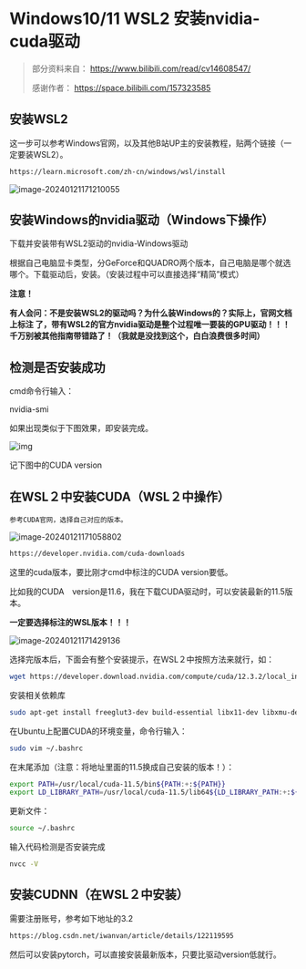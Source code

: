 # Windows10/11 WSL2 安装nvidia-cuda驱动

> 部分资料来自： https://www.bilibili.com/read/cv14608547/
>
> 感谢作者： https://space.bilibili.com/157323585

## 安装WSL2

这一步可以参考Windows官网，以及其他B站UP主的安装教程，贴两个链接（一定要装WSL2）。

```bash
https://learn.microsoft.com/zh-cn/windows/wsl/install
```

![image-20240121171210055](./Windows10:11%20WSL2%E5%AE%89%E8%A3%85nvidia-cuda%E9%A9%B1%E5%8A%A8.assets/image-20240121171210055.png)



## 安装Windows的nvidia驱动（Windows下操作）

下载并安装带有WSL2驱动的nvidia-Windows驱动

根据自己电脑显卡类型，分GeForce和QUADRO两个版本，自己电脑是哪个就选哪个。下载驱动后，安装。（安装过程中可以直接选择“精简”模式） 



**注意！**

**有人会问：不是安装WSL2的驱动吗？为什么装Windows的？实际上，官网文档上标注 了，带有WSL2的官方nvidia驱动是整个过程唯一要装的GPU驱动！！！千万别被其他指南带错路了！（我就是没找到这个，白白浪费很多时间）**





## 检测是否安装成功

cmd命令行输入：

nvidia-smi

如果出现类似于下图效果，即安装完成。

![img](./Windows10:11%20WSL2%E5%AE%89%E8%A3%85nvidia-cuda%E9%A9%B1%E5%8A%A8.assets/7076ecb6aa51f991b36aff688a2a56b47e72c51f.png@1256w_704h_!web-article-pic.avif)

记下图中的CUDA version 



## 在WSL２中安装CUDA（WSL２中操作）

    参考CUDA官网，选择自己对应的版本。

![image-20240121171058802](./Windows10:11%20WSL2%E5%AE%89%E8%A3%85nvidia-cuda%E9%A9%B1%E5%8A%A8.assets/image-20240121171058802.png)

```bash
https://developer.nvidia.com/cuda-downloads
```

这里的cuda版本，要比刚才cmd中标注的CUDA version要低。

比如我的CUDA　version是11.6，我在下载CUDA驱动时，可以安装最新的11.5版本。

**一定要选择标注的WSL版本！！！** 

![image-20240121171429136](./Windows10:11%20WSL2%E5%AE%89%E8%A3%85nvidia-cuda%E9%A9%B1%E5%8A%A8.assets/image-20240121171429136.png)

选择完版本后，下面会有整个安装提示，在WSL２中按照方法来就行，如： 

```bash
wget https://developer.download.nvidia.com/compute/cuda/12.3.2/local_installers/cuda_12.3.2_545.23.08_linux.runsudo sh cuda_12.3.2_545.23.08_linux.run
```

安装相关依赖库

```bash
sudo apt-get install freeglut3-dev build-essential libx11-dev libxmu-dev libxi-dev libgl1-mesa-glx libglu1-mesa libglu1-mesa-dev
```

在Ubuntu上配置CUDA的环境变量，命令行输入：

```bash
sudo vim ~/.bashrc
```

在末尾添加（注意：将地址里面的11.5换成自己安装的版本！）：

```bash
export PATH=/usr/local/cuda-11.5/bin${PATH:+:${PATH}}
export LD_LIBRARY_PATH=/usr/local/cuda-11.5/lib64${LD_LIBRARY_PATH:+:${LD_LIBRARY_PATH}}
```

更新文件：

```bash
source ~/.bashrc
```



输入代码检测是否安装完成



```bash
nvcc -V 
```





## 安装CUDNN（在WSL２中安装）

需要注册账号，参考如下地址的3.2

```bash
https://blog.csdn.net/iwanvan/article/details/122119595
```



然后可以安装pytorch，可以直接安装最新版本，只要比驱动version低就行。 


